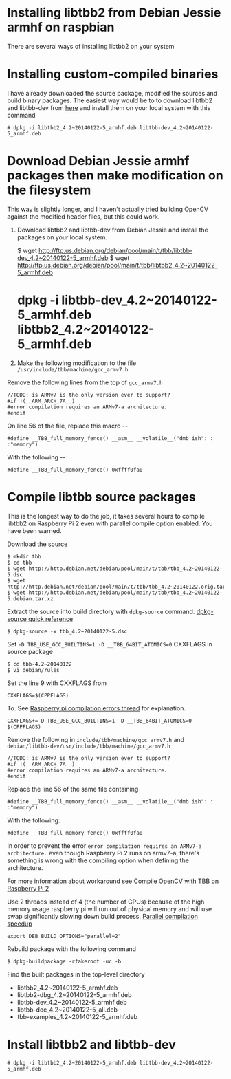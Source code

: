 Installing libtbb2 from Debian Jessie armhf on raspbian
======

There are several ways of installing libtbb2 on your system

# Installing custom-compiled binaries

I have already downloaded the source package, modified the sources and build binary packages.
The easiest way would be to to download libtbb2 and libtbb-dev from [here]() and install them on your local system with this command

    # dpkg -i libtbb2_4.2~20140122-5_armhf.deb libtbb-dev_4.2~20140122-5_armhf.deb


# Download Debian Jessie armhf packages then make modification on the filesystem

This way is slightly longer, and I haven't actually tried building OpenCV against the modified header files, but this could work.

1. Download libtbb2 and libtbb-dev from Debian Jessie and install the packages on your local system.

    $ wget http://ftp.us.debian.org/debian/pool/main/t/tbb/libtbb-dev_4.2~20140122-5_armhf.deb
    $ wget http://ftp.us.debian.org/debian/pool/main/t/tbb/libtbb2_4.2~20140122-5_armhf.deb
    # dpkg -i libtbb-dev_4.2~20140122-5_armhf.deb libtbb2_4.2~20140122-5_armhf.deb


2. Make the following modification to the file `/usr/include/tbb/machine/gcc_armv7.h`

Remove the following lines from the top of `gcc_armv7.h`

    //TODO: is ARMv7 is the only version ever to support?
    #if !(__ARM_ARCH_7A__)
    #error compilation requires an ARMv7-a architecture.
    #endif


On line 56 of the file, replace this macro --

    #define __TBB_full_memory_fence() __asm__ __volatile__("dmb ish": : :"memory")

With the following --

    #define __TBB_full_memory_fence() 0xffff0fa0


# Compile libtbb source packages

This is the longest way to do the job, it takes several hours to compile libtbb2 on Raspberry Pi 2 even with parallel compile option enabled. You have been warned.

Download the source

    $ mkdir tbb
    $ cd tbb
    $ wget http://http.debian.net/debian/pool/main/t/tbb/tbb_4.2~20140122-5.dsc
    $ wget http://http.debian.net/debian/pool/main/t/tbb/tbb_4.2~20140122.orig.tar.gz
    $ wget http://http.debian.net/debian/pool/main/t/tbb/tbb_4.2~20140122-5.debian.tar.xz


Extract the source into build directory with `dpkg-source` command. [dpkg-source quick reference](http://ftp.debian.org/debian/doc/source-unpack.txt)

    $ dpkg-source -x tbb_4.2~20140122-5.dsc

Set `-D TBB_USE_GCC_BUILTINS=1 -D __TBB_64BIT_ATOMICS=0` CXXFLAGS in source package

    $ cd tbb-4.2~20140122
    $ vi debian/rules


Set the line 9 with CXXFLAGS from

    CXXFLAGS=$(CPPFLAGS)

To. See [Raspberry pi compilation errors thread](https://software.intel.com/en-us/forums/intel-threading-building-blocks/topic/500680) for explanation.

    CXXFLAGS+=-D TBB_USE_GCC_BUILTINS=1 -D __TBB_64BIT_ATOMICS=0 $(CPPFLAGS)


Remove the following in `include/tbb/machine/gcc_armv7.h` and `debian/libtbb-dev/usr/include/tbb/machine/gcc_armv7.h`


    //TODO: is ARMv7 is the only version ever to support?
    #if !(__ARM_ARCH_7A__)
    #error compilation requires an ARMv7-a architecture.
    #endif


Replace the line 56 of the same file containing

    #define __TBB_full_memory_fence() __asm__ __volatile__("dmb ish": : :"memory")

With the following:

    #define __TBB_full_memory_fence() 0xffff0fa0

In order to prevent the error `error compilation requires an ARMv7-a architecture.` even though Raspberry Pi 2 runs on armv7-a, there's something is wrong with the compiling option when defining the architecture.

For more information about workaround see [Compile OpenCV with TBB on Raspberry Pi 2](http://stackoverflow.com/questions/30131032/compile-opencv-with-tbb-on-raspberry-pi-2)



Use 2 threads instead of 4 (the number of CPUs) because of the high memory usage raspberry pi will run out of physical memory and will use swap significantly slowing down build process.
[Parallel compilation speedup](http://askubuntu.com/a/353869/373573)

    export DEB_BUILD_OPTIONS="parallel=2"


Rebuild package with the following command

    $ dpkg-buildpackage -rfakeroot -uc -b


Find the built packages in the top-level directory

* libtbb2_4.2~20140122-5_armhf.deb
* libtbb2-dbg_4.2~20140122-5_armhf.deb
* libtbb-dev_4.2~20140122-5_armhf.deb
* libtbb-doc_4.2~20140122-5_all.deb
* tbb-examples_4.2~20140122-5_armhf.deb


# Install libtbb2 and libtbb-dev

    # dpkg -i libtbb2_4.2~20140122-5_armhf.deb libtbb-dev_4.2~20140122-5_armhf.deb
